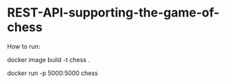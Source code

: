 # REST-API-supporting-the-game-of-chess

How to run:

docker image build -t chess .

docker run -p 5000:5000 chess
